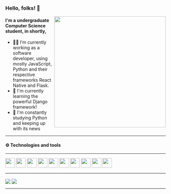 ### Hello, folks! 👋

<img src="https://camo.githubusercontent.com/63371d36886ee658f5a97401f393e1ab1684b2fd3de674b8f5efc7d410b2a3d0/68747470733a2f2f6d656469612e67697068792e636f6d2f6d656469612f57556c706c634d704f43456d5447427442572f67697068792e676966" width="350px" align="right">

#### I'm a undergraduate Computer Science student, in shortly,

- 👨‍💻 I’m currently working as a software developer, using mostly JavaScript, Python and their respective frameworks React Native and Flask.
- 🌱 I'm currently learning the powerful Django framework!
- 🐍 I'm constantly studying Python and keeping up with its news
---

#### ⚙️ Technologies and tools

---
<div class="technologies-tools">
  <!-- Python, Flask and Django -->
  <img src="https://upload.wikimedia.org/wikipedia/commons/thumb/c/c3/Python-logo-notext.svg/1024px-Python-logo-notext.svg.png" width="30px">
  <img src="https://lh3.googleusercontent.com/proxy/1KXxaoI0fLTpk52_Up5H-ZEofVjjedvy-agud-DafZmbhcSw3ivHwEYUqHil9cQ59LXqH9qJollOYGVVo_-bal8NjOk" width="30px">
  <img src="https://i.imgur.com/a4FfKYT.png" width="30px">

  <img src="https://upload.wikimedia.org/wikipedia/commons/thumb/9/99/Unofficial_JavaScript_logo_2.svg/480px-Unofficial_JavaScript_logo_2.svg.png" width="30px">
  <img src="https://appmasters.io/static/react-47ce6e77f039020ee2e76a10c1e988e9.png" width="30px">

  <img src="https://upload.wikimedia.org/wikipedia/commons/thumb/4/4c/Typescript_logo_2020.svg/1200px-Typescript_logo_2020.svg.png" width="30px">

  <img src="https://upload.wikimedia.org/wikipedia/commons/thumb/6/61/HTML5_logo_and_wordmark.svg/512px-HTML5_logo_and_wordmark.svg.png" width="30px">
  <img src="https://logodownload.org/wp-content/uploads/2017/04/css-3-logo-1.png" width="30px">

  <img src="https://user-images.githubusercontent.com/674621/71187801-14e60a80-2280-11ea-94c9-e56576f76baf.png" width="30px">
  <img src="https://avatars.githubusercontent.com/u/10251060?s=280&v=4" width="30px">
</div>

---

<img align="center" src="https://github-readme-stats.vercel.app/api/top-langs/?username=lucasviinic&theme=dark&layout=compact" />
<img align="center" src="https://github-readme-stats.vercel.app/api/top-langs/?username=lucasviinic&theme=dark&layout=compact" />

---








<!--
**lucasviinic/lucasviinic** is a ✨ _special_ ✨ repository because its `README.md` (this file) appears on your GitHub profile.

Here are some ideas to get you started:

- 🔭 I’m currently working on ...
- 🌱 I’m currently learning ...
- 👯 I’m looking to collaborate on ...
- 🤔 I’m looking for help with ...
- 💬 Ask me about ...
- 📫 How to reach me: ...
- 😄 Pronouns: ...
- ⚡ Fun fact: ...
-->
